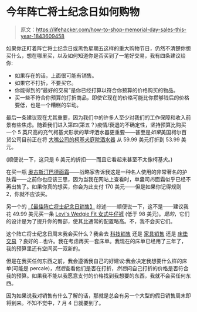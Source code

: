 # 今年阵亡将士纪念日如何购物

> 原文：<https://lifehacker.com/how-to-shop-memorial-day-sales-this-year-1843609458>

如果你正盯着阵亡将士纪念日或黑色星期五这样的重大购物节日，仍然不清楚你想买什么，想在哪里买，以及如何知道你是否买到了一笔好交易，我有四条建议给你:

*   如果存在的话，上面很可能有销售。
*   如果它不打折，不要买它。
*   你能得到的“最好的交易”是你已经打算以符合你预算的价格购买的物品。
*   买一些不符合你预算的打折商品，即使它现在的价格可能比你攒够钱后的价格要低，也是一个糟糕的举动。



最后一条建议现在尤其重要，因为我们中的许多人至少对我们的工作保障和收入前景有些焦虑。随着我们进入第四(第五？)疫情/衰退的不确定性，坚持预算比购买一个 5 英尺高的充气柯基犬形状的草坪洒水器更重要——甚至是*如果*美国柯尔百货公司目前正在将 [大嘴公司的柯基犬庭院洒水器](https://www.kohls.com/product/prd-4291246/BigMouth-Inc--Corgi-Yard-Sprinkler.jsp) 从 59.99 美元打折到 53.99 美元。

(顺便说一下，这只是 6 美元的折扣——而且它看起来甚至不太像柯基犬。)

在买一瓶 [奥古斯汀巴德面霜](https://www.violetgrey.com/product/the-cream/AGB-257118)——战略家告诉我这是一种名人使用的非常著名的护肤霜——之前你也应该三思，因为当我在网站上查看时，单盎司*的*面霜似乎已经不再出售了。如果你真的想买，你会为此支付 170 美元——但是如果你记得规则 2，你就不应该买。

另一个的 [【最佳阵亡将士纪念日销售】](https://nymag.com/strategist/article/best-memorial-day-sales.html) 综述——顺便说一下，这不是——建议我花 49.99 美元买一条 [Levi's Wedgie Fit 女式牛仔裤](https://www.levi.com/US/en_US/apparel/clothing/bottoms/wedgie-fit-womens-jeans/p/228610062) (低于 98 美元)。*是的*，它们的设计是为了提升你的臀部，使其比通常的配置略高。不，我不会买它们。

这个阵亡将士纪念日周末我会买什么？我会去 [科技销售](https://www.nbcnews.com/shopping/deals-and-sales/best-memorial-day-tech-sales-smart-tvs-laptops-earbuds-n1202036) 还是 [家具销售](https://www.today.com/shop/memorial-day-furniture-sales-t181946) 还是 [床垫交易](https://money.com/best-mattress-deals/) ？良好的...也许。我在考虑再买一套床单。我现在的床单已经用了三年了，我的预算里还有空间买一双新的。

但是在我买任何东西之前，我会遵循我自己的好建议:我会决定我想要什么样的床单(可能是 percale)，*然后*查看他们是否在打折，*然后*问自己打折的价格是否符合我的预算。如果我不能以我愿意支付的价格找到我想要的东西，我就不会买任何东西。

因为如果说我对销售有什么了解的话，那就是总会有另一个大型的假日销售周末即将到来。不知不觉中，7 月 4 日就要到了。